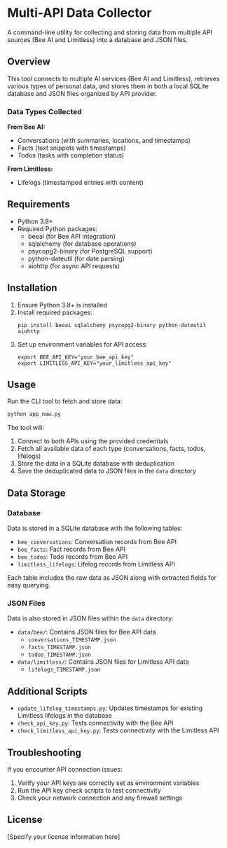 # Multi-API Data Collector

A command-line utility for collecting and storing data from multiple API sources (Bee AI and Limitless) into a database and JSON files.

## Overview

This tool connects to multiple AI services (Bee AI and Limitless), retrieves various types of personal data, and stores them in both a local SQLite database and JSON files organized by API provider.

### Data Types Collected

**From Bee AI:**
- Conversations (with summaries, locations, and timestamps)
- Facts (text snippets with timestamps)
- Todos (tasks with completion status)

**From Limitless:**
- Lifelogs (timestamped entries with content)

## Requirements

- Python 3.8+
- Required Python packages:
  - beeai (for Bee API integration)
  - sqlalchemy (for database operations)
  - psycopg2-binary (for PostgreSQL support)
  - python-dateutil (for date parsing)
  - aiohttp (for async API requests)

## Installation

1. Ensure Python 3.8+ is installed
2. Install required packages:
   ```
   pip install beeai sqlalchemy psycopg2-binary python-dateutil aiohttp
   ```
3. Set up environment variables for API access:
   ```
   export BEE_API_KEY="your_bee_api_key"
   export LIMITLESS_API_KEY="your_limitless_api_key"
   ```

## Usage

Run the CLI tool to fetch and store data:

```bash
python app_new.py
```

The tool will:
1. Connect to both APIs using the provided credentials
2. Fetch all available data of each type (conversations, facts, todos, lifelogs)
3. Store the data in a SQLite database with deduplication
4. Save the deduplicated data to JSON files in the `data` directory

## Data Storage

### Database

Data is stored in a SQLite database with the following tables:
- `bee_conversations`: Conversation records from Bee API
- `bee_facts`: Fact records from Bee API
- `bee_todos`: Todo records from Bee API
- `limitless_lifelogs`: Lifelog records from Limitless API

Each table includes the raw data as JSON along with extracted fields for easy querying.

### JSON Files

Data is also stored in JSON files within the `data` directory:
- `data/bee/`: Contains JSON files for Bee API data
  - `conversations_TIMESTAMP.json`
  - `facts_TIMESTAMP.json`
  - `todos_TIMESTAMP.json`
- `data/limitless/`: Contains JSON files for Limitless API data
  - `lifelogs_TIMESTAMP.json`

## Additional Scripts

- `update_lifelog_timestamps.py`: Updates timestamps for existing Limitless lifelogs in the database
- `check_api_key.py`: Tests connectivity with the Bee API
- `check_limitless_api_key.py`: Tests connectivity with the Limitless API

## Troubleshooting

If you encounter API connection issues:
1. Verify your API keys are correctly set as environment variables
2. Run the API key check scripts to test connectivity
3. Check your network connection and any firewall settings

## License

[Specify your license information here]